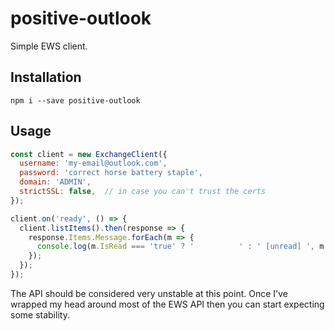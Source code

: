 # positive-outlook

Simple EWS client.

## Installation

```
npm i --save positive-outlook
```

## Usage

```js
const client = new ExchangeClient({
  username: 'my-email@outlook.com',
  password: 'correct horse battery staple',
  domain: 'ADMIN',
  strictSSL: false,  // in case you can't trust the certs
});

client.on('ready', () => {
  client.listItems().then(response => {
    response.Items.Message.forEach(m => {
      console.log(m.IsRead === 'true' ? '          ' : ' [unread] ', m.Subject);
    });
  });
});
```

The API should be considered very unstable at this point. Once I've wrapped my head around most of the EWS API then you can start expecting some stability.

